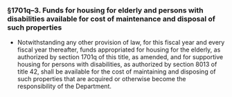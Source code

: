 ### §1701q–3. Funds for housing for elderly and persons with disabilities available for cost of maintenance and disposal of such properties
* Notwithstanding any other provision of law, for this fiscal year and every fiscal year thereafter, funds appropriated for housing for the elderly, as authorized by section 1701q of this title, as amended, and for supportive housing for persons with disabilities, as authorized by section 8013 of title 42, shall be available for the cost of maintaining and disposing of such properties that are acquired or otherwise become the responsibility of the Department.